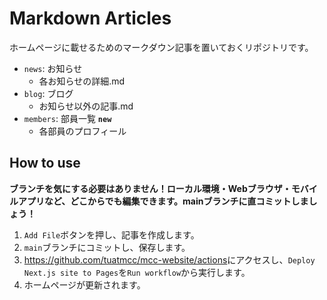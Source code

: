 # Markdown Articles

ホームページに載せるためのマークダウン記事を置いておくリポジトリです。

- `news`: お知らせ
  - 各お知らせの詳細.md
- `blog`: ブログ
  - お知らせ以外の記事.md
- `members`: 部員一覧 **`new`**
  - 各部員のプロフィール


## How to use

**ブランチを気にする必要はありません！ローカル環境・Webブラウザ・モバイルアプリなど、どこからでも編集できます。mainブランチに直コミットしましょう！**

1. `Add File`ボタンを押し、記事を作成します。
2. `main`ブランチにコミットし、保存します。
3. <https://github.com/tuatmcc/mcc-website/actions>にアクセスし、`Deploy Next.js site to Pages`を`Run workflow`から実行します。
4. ホームページが更新されます。
